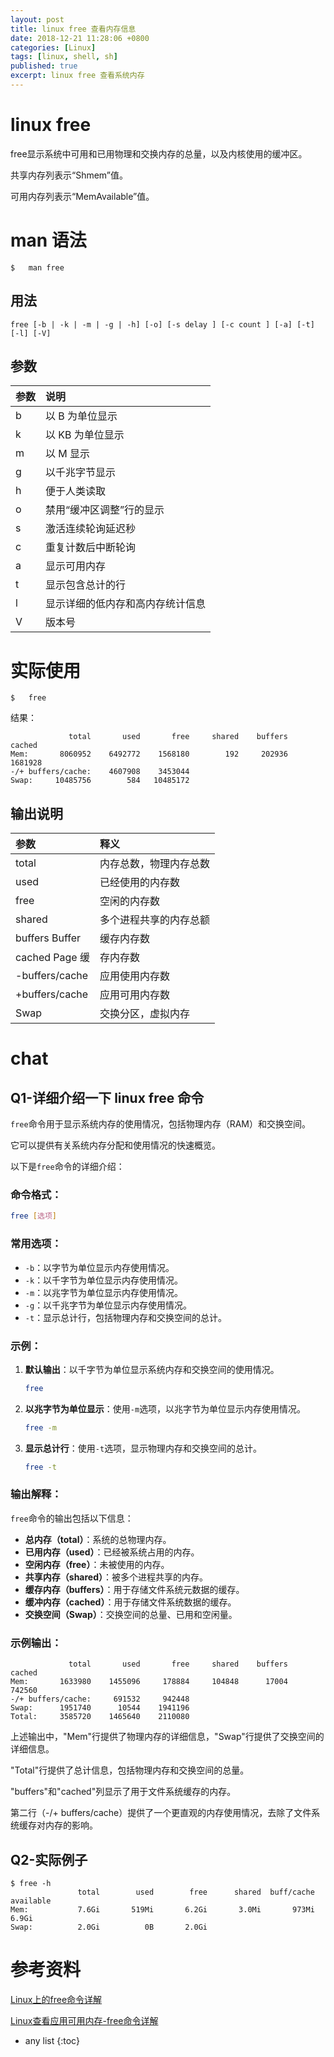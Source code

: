 ```yaml
---
layout: post
title: linux free 查看内存信息
date: 2018-12-21 11:28:06 +0800
categories: [Linux]
tags: [linux, shell, sh]
published: true
excerpt: linux free 查看系统内存
---
```


# linux free

free显示系统中可用和已用物理和交换内存的总量，以及内核使用的缓冲区。

共享内存列表示“Shmem”值。 

可用内存列表示“MemAvailable”值。

# man 语法

```
$   man free
```

## 用法

```
free [-b | -k | -m | -g | -h] [-o] [-s delay ] [-c count ] [-a] [-t] [-l] [-V]
```

## 参数

| 参数 | 说明 |
|:----|:----|
| b | 以 B 为单位显示 |
| k | 以 KB 为单位显示 |
| m | 以 M 显示 |
| g | 以千兆字节显示 |
| h | 便于人类读取 |
| o | 禁用“缓冲区调整”行的显示 |
| s | 激活连续轮询延迟秒 |
| c | 重复计数后中断轮询 |
| a | 显示可用内存 |
| t |  显示包含总计的行 |
| l | 显示详细的低内存和高内存统计信息 |
| V | 版本号 |

# 实际使用

```
$   free
```

结果：

```
             total       used       free     shared    buffers     cached
Mem:       8060952    6492772    1568180        192     202936    1681928
-/+ buffers/cache:    4607908    3453044
Swap:     10485756        584   10485172
```

## 输出说明

| 参数	        | 释义 |
|:---|:---|
| total	        | 内存总数，物理内存总数 |
| used	        | 已经使用的内存数 |
| free	        | 空闲的内存数 |
| shared	        | 多个进程共享的内存总额 |
| buffers Buffer	| 缓存内存数 |
| cached Page	缓  | 存内存数 |
| -buffers/cache	| 应用使用内存数 |
| +buffers/cache	| 应用可用内存数 |
| Swap	        | 交换分区，虚拟内存 |

# chat

## Q1-详细介绍一下 linux free 命令

`free`命令用于显示系统内存的使用情况，包括物理内存（RAM）和交换空间。

它可以提供有关系统内存分配和使用情况的快速概览。

以下是`free`命令的详细介绍：

### 命令格式：

```bash
free [选项]
```

### 常用选项：

- `-b`：以字节为单位显示内存使用情况。
- `-k`：以千字节为单位显示内存使用情况。
- `-m`：以兆字节为单位显示内存使用情况。
- `-g`：以千兆字节为单位显示内存使用情况。
- `-t`：显示总计行，包括物理内存和交换空间的总计。

### 示例：

1. **默认输出**：以千字节为单位显示系统内存和交换空间的使用情况。

    ```bash
    free
    ```

2. **以兆字节为单位显示**：使用`-m`选项，以兆字节为单位显示内存使用情况。

    ```bash
    free -m
    ```

3. **显示总计行**：使用`-t`选项，显示物理内存和交换空间的总计。

    ```bash
    free -t
    ```

### 输出解释：

`free`命令的输出包括以下信息：

- **总内存（total）**：系统的总物理内存。
- **已用内存（used）**：已经被系统占用的内存。
- **空闲内存（free）**：未被使用的内存。
- **共享内存（shared）**：被多个进程共享的内存。
- **缓存内存（buffers）**：用于存储文件系统元数据的缓存。
- **缓冲内存（cached）**：用于存储文件系统数据的缓存。
- **交换空间（Swap）**：交换空间的总量、已用和空闲量。

### 示例输出：

```plaintext
             total       used       free     shared    buffers     cached
Mem:       1633980    1455096     178884     104848      17004     742560
-/+ buffers/cache:     691532     942448
Swap:      1951740      10544    1941196
Total:     3585720    1465640    2110080
```

上述输出中，"Mem"行提供了物理内存的详细信息，"Swap"行提供了交换空间的详细信息。 

"Total"行提供了总计信息，包括物理内存和交换空间的总量。 

"buffers"和"cached"列显示了用于文件系统缓存的内存。

第二行（-/+ buffers/cache）提供了一个更直观的内存使用情况，去除了文件系统缓存对内存的影响。

## Q2-实际例子

```
$ free -h
               total        used        free      shared  buff/cache   available
Mem:           7.6Gi       519Mi       6.2Gi       3.0Mi       973Mi       6.9Gi
Swap:          2.0Gi          0B       2.0Gi
```




# 参考资料

[Linux上的free命令详解](https://www.cnblogs.com/coldplayerest/archive/2010/02/20/1669949.html)

[Linux查看应用可用内存-free命令详解](https://blog.csdn.net/loongshawn/article/details/51758116)

* any list
{:toc}